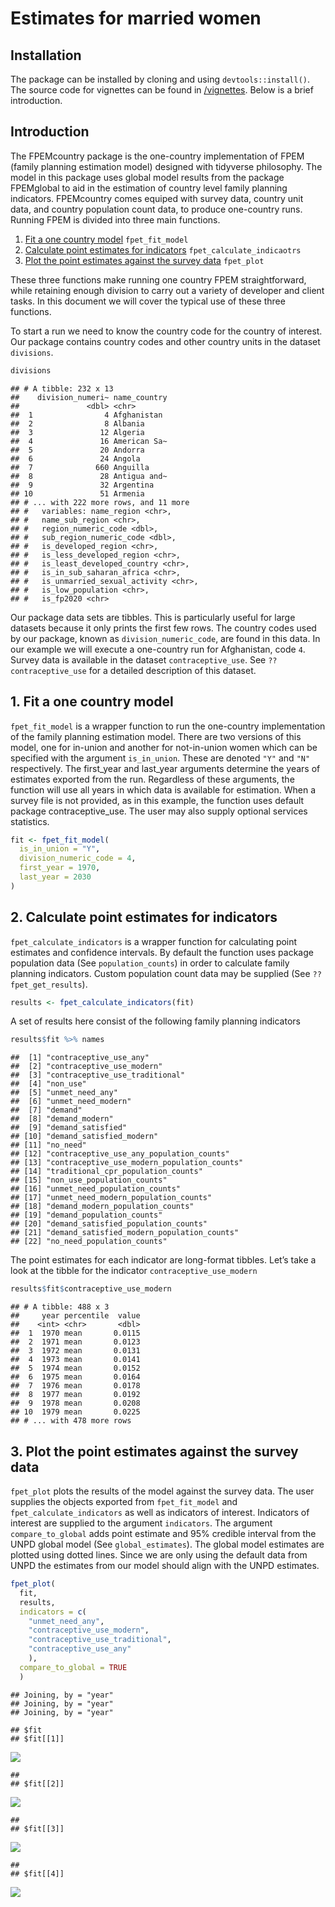 Estimates for married women
================

## Installation

The package can be installed by cloning and using `devtools::install()`.
The source code for vignettes can be found in
[/vignettes](https://github.com/FPcounts/FPEMcountry/tree/master/vignettes).
Below is a brief introduction.

## Introduction

The FPEMcountry package is the one-country implementation of FPEM
(family planning estimation model) designed with tidyverse philosophy.
The model in this package uses global model results from the package
FPEMglobal to aid in the estimation of country level family planning
indicators. FPEMcountry comes equiped with survey data, country unit
data, and country population count data, to produce one-country runs.
Running FPEM is divided into three main functions.

1.  [Fit a one country model](#fit) `fpet_fit_model`
2.  [Calculate point estimates for indicators](#results)
    `fpet_calculate_indicaotrs`
3.  [Plot the point estimates against the survey data](#plot)
    `fpet_plot`

These three functions make running one country FPEM straightforward,
while retaining enough division to carry out a variety of developer and
client tasks. In this document we will cover the typical use of these
three functions.

To start a run we need to know the country code for the country of
interest. Our package contains country codes and other country units in
the dataset `divisions`.

``` r
divisions
```

    ## # A tibble: 232 x 13
    ##    division_numeri~ name_country
    ##               <dbl> <chr>       
    ##  1                4 Afghanistan 
    ##  2                8 Albania     
    ##  3               12 Algeria     
    ##  4               16 American Sa~
    ##  5               20 Andorra     
    ##  6               24 Angola      
    ##  7              660 Anguilla    
    ##  8               28 Antigua and~
    ##  9               32 Argentina   
    ## 10               51 Armenia     
    ## # ... with 222 more rows, and 11 more
    ## #   variables: name_region <chr>,
    ## #   name_sub_region <chr>,
    ## #   region_numeric_code <dbl>,
    ## #   sub_region_numeric_code <dbl>,
    ## #   is_developed_region <chr>,
    ## #   is_less_developed_region <chr>,
    ## #   is_least_developed_country <chr>,
    ## #   is_in_sub_saharan_africa <chr>,
    ## #   is_unmarried_sexual_activity <chr>,
    ## #   is_low_population <chr>,
    ## #   is_fp2020 <chr>

Our package data sets are tibbles. This is particularly useful for large
datasets because it only prints the first few rows. The country codes
used by our package, known as `division_numeric_code`, are found in this
data. In our example we will execute a one-country run for Afghanistan,
code `4`. Survey data is available in the dataset `contraceptive_use`.
See `??contraceptive_use` for a detailed description of this dataset.

## <a name="fit"></a>

## 1\. Fit a one country model

`fpet_fit_model` is a wrapper function to run the one-country
implementation of the family planning estimation model. There are two
versions of this model, one for in-union and another for not-in-union
women which can be specified with the argument `is_in_union`. These are
denoted `"Y"` and `"N"` respectively. The first\_year and last\_year
arguments determine the years of estimates exported from the run.
Regardless of these arguments, the function will use all years in which
data is available for estimation. When a survey file is not provided, as
in this example, the function uses default package contraceptive\_use.
The user may also supply optional services statistics.

``` r
fit <- fpet_fit_model(
  is_in_union = "Y",
  division_numeric_code = 4,
  first_year = 1970,
  last_year = 2030
)
```

## <a name="results"></a>

## 2\. Calculate point estimates for indicators

`fpet_calculate_indicators` is a wrapper function for calculating point
estimates and confidence intervals. By default the function uses package
population data (See `population_counts`) in order to calculate family
planning indicators. Custom population count data may be supplied (See
`??fpet_get_results`).

``` r
results <- fpet_calculate_indicators(fit)
```

A set of results here consist of the following family planning
indicators

``` r
results$fit %>% names
```

    ##  [1] "contraceptive_use_any"                     
    ##  [2] "contraceptive_use_modern"                  
    ##  [3] "contraceptive_use_traditional"             
    ##  [4] "non_use"                                   
    ##  [5] "unmet_need_any"                            
    ##  [6] "unmet_need_modern"                         
    ##  [7] "demand"                                    
    ##  [8] "demand_modern"                             
    ##  [9] "demand_satisfied"                          
    ## [10] "demand_satisfied_modern"                   
    ## [11] "no_need"                                   
    ## [12] "contraceptive_use_any_population_counts"   
    ## [13] "contraceptive_use_modern_population_counts"
    ## [14] "traditional_cpr_population_counts"         
    ## [15] "non_use_population_counts"                 
    ## [16] "unmet_need_population_counts"              
    ## [17] "unmet_need_modern_population_counts"       
    ## [18] "demand_modern_population_counts"           
    ## [19] "demand_population_counts"                  
    ## [20] "demand_satisfied_population_counts"        
    ## [21] "demand_satisfied_modern_population_counts" 
    ## [22] "no_need_population_counts"

The point estimates for each indicator are long-format tibbles. Let’s
take a look at the tibble for the indicator `contraceptive_use_modern`

``` r
results$fit$contraceptive_use_modern
```

    ## # A tibble: 488 x 3
    ##     year percentile  value
    ##    <int> <chr>       <dbl>
    ##  1  1970 mean       0.0115
    ##  2  1971 mean       0.0123
    ##  3  1972 mean       0.0131
    ##  4  1973 mean       0.0141
    ##  5  1974 mean       0.0152
    ##  6  1975 mean       0.0164
    ##  7  1976 mean       0.0178
    ##  8  1977 mean       0.0192
    ##  9  1978 mean       0.0208
    ## 10  1979 mean       0.0225
    ## # ... with 478 more rows

## <a name="plot"></a>

## 3\. Plot the point estimates against the survey data

`fpet_plot` plots the results of the model against the survey data. The
user supplies the objects exported from `fpet_fit_model` and
`fpet_calculate_indicators` as well as indicators of interest.
Indicators of interest are supplied to the argument `indicators`. The
argument `compare_to_global` adds point estimate and 95% credible
interval from the UNPD global model (See `global_estimates`). The global
model estimates are plotted using dotted lines. Since we are only using
the default data from UNPD the estimates from our model should align
with the UNPD estimates.

``` r
fpet_plot(
  fit,
  results,
  indicators = c(
    "unmet_need_any",
    "contraceptive_use_modern",
    "contraceptive_use_traditional",
    "contraceptive_use_any"
    ),
  compare_to_global = TRUE
  )
```

    ## Joining, by = "year"
    ## Joining, by = "year"
    ## Joining, by = "year"

    ## $fit
    ## $fit[[1]]

![](vignette_married_women_files/figure-gfm/unnamed-chunk-7-1.png)<!-- -->

    ## 
    ## $fit[[2]]

![](vignette_married_women_files/figure-gfm/unnamed-chunk-7-2.png)<!-- -->

    ## 
    ## $fit[[3]]

![](vignette_married_women_files/figure-gfm/unnamed-chunk-7-3.png)<!-- -->

    ## 
    ## $fit[[4]]

![](vignette_married_women_files/figure-gfm/unnamed-chunk-7-4.png)<!-- -->

